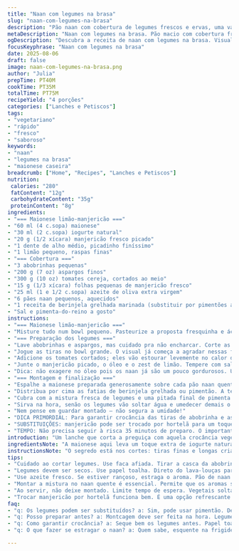 ```yaml
---
title: "Naan com legumes na brasa"
slug: "naan-com-legumes-na-brasa"
description: "Pão naan com cobertura de legumes frescos e ervas, uma variação vegetariana sem nozes, que traz uma base cremosa cítrica de maionese e iogurte combinada com legumes delicados e crocantes. A mistura de abobrinha, aspargos e tomates cerisas dá textura e cor, com toque fresco do manjericão. Ideal para pratos rápidos, versátil e leve. Substituções inclusas e dicas para garantir legumes no ponto e pão macio. Tudo numa pegada fácil, sem complicação nem tempo exato demais. Acompanhamento clássico de churrasco veg ou lanche diferente."
metaDescription: "Naan com legumes na brasa. Pão macio com cobertura fresca e colorida. Perfeito para um lanche leve e saboroso."
ogDescription: "Descubra a receita de naan com legumes na brasa. Visual atraente e sabores vibrantes. Ideal para lanches ou acompanhamentos."
focusKeyphrase: "Naan com legumes na brasa"
date: 2025-08-06
draft: false
image: naan-com-legumes-na-brasa.png
author: "Julia"
prepTime: PT40M
cookTime: PT35M
totalTime: PT75M
recipeYield: "4 porções"
categories: ["Lanches e Petiscos"]
tags:
- "vegetariano"
- "rápido"
- "fresco"
- "saboroso"
keywords:
- "naan"
- "legumes na brasa"
- "maionese caseira"
breadcrumb: ["Home", "Recipes", "Lanches e Petiscos"]
nutrition: 
 calories: "280"
 fatContent: "12g"
 carbohydrateContent: "35g"
 proteinContent: "8g"
ingredients:
- "=== Maionese limão-manjericão ==="
- "60 ml (4 c.sopa) maionese"
- "30 ml (2 c.sopa) iogurte natural"
- "20 g (1/2 xícara) manjericão fresco picado"
- "1 dente de alho médio, picadinho finíssimo"
- "1 limão pequeno, raspas finas"
- "=== Cobertura ==="
- "3 abobrinhas pequenas"
- "200 g (7 oz) aspargos finos"
- "300 g (10 oz) tomates cereja, cortados ao meio"
- "15 g (1/3 xícara) folhas pequenas de manjericão fresco"
- "25 ml (1 e 1/2 c.sopa) azeite de oliva extra virgem"
- "6 pães naan pequenos, aquecidos"
- "1 receita de berinjela grelhada marinada (substituir por pimentões assados, se preferir)"
- "Sal e pimenta-do-reino a gosto"
instructions:
- "=== Maionese limão-manjericão ==="
- "Misture tudo num bowl pequeno. Pasteurize a proposta fresquinha e ácida: a maionese com iogurte amacia e traz acidez leve. Coisa rápida pra deixar na geladeira enquanto cuida dos legumes."
- "=== Preparação dos legumes ==="
- "Lave abobrinhas e aspargos, mas cuidado pra não encharcar. Corte as abobrinhas na metade no sentido do comprimento. Com uma mandolina ou fatiador, faça tiras bem finas e longas, tipo fitas. Mesmo processo pros aspargos, eliminando pontinhas duras."
- "Jogue as tiras no bowl grande. O visual já começa a agradar nessas folhas verdes e aromas frescos na mão."
- "Adicione os tomates cortados; eles vão estourar levemente no calor da manteiga do pão e liberar um toque adocicado, contrastando."
- "Junte o manjericão picado, o óleo e o zest de limão. Tempere com sal e pimenta do reino moída na hora, devagar até sentir o sabor real. Misture com cuidado pra não esmagar tudo."
- "Dica: não exagere no óleo pois os naan já são um pouco gordurosos. Use azeite que esteja fresco, senão o sabor pode ficar rançoso e estragar o aroma."
- "=== Montagem e finalização ==="
- "Espalhe a maionese preparada generosamente sobre cada pão naan quente; já senti que o calor ajuda a liberar os aromas do limão e manjericão, tornando o preparo único."
- "Distribua por cima as fatias de berinjela grelhada ou pimentão. A textura da berinjela contrastada traz complexo, a do pimentão é mais crocante e doce."
- "Cubra com a mistura fresca de legumes e uma pitada final de pimenta moída."
- "Sirva na hora, senão os legumes vão soltar água e umedecer demais o pão, deixando borrachudo."
- "Nem pense em guardar montado – não segura a umidade!"
- "DICA PRIMORDIAL: Para garantir crocância das tiras de abobrinha e aspargos, lave os legumes e depois seque cuidadosamente com papel toalha. Se ficarem úmidos, soltam água e estragam a textura em minutos. Já perdi a conta de naan que afogaram por falta desse passo."
- "SUBSTITUIÇÕES: manjericão pode ser trocado por hortelã para um toque mais refrescante. Iogurte natural pode ser substituído por coalhada seca, se preferir menos líquido."
- "TEMPO: Não precisa seguir à risca 35 minutos de preparo. O importante é perceber as mudanças: quando os legumes estão macios porém ainda firmes, com aroma fresco. Essa é a hora de montar. Não gosta de alimento cru? Passe as tiras de abobrinha rapidamente numa frigideira quente com um fio de azeite por 1-2 minutos antes de misturar."
introduction: "Um lanche que corta a preguiça com aquela crocância vegetal que indefinidamente agrada. A base cremosa, carregada com maionese e iogurte temperados com limão e manjericão, segura junto uma cobertura colorida de legumes frescos: tiras finas de abobrinha e aspargos, tomates ceras explosivos e a vibrância da erva fresca. Já testei tudo com pimentão no lugar da berinjela, e o resultado surpreendeu – menos rústico, mais doce. Ajustes na textura e preparo formaram a receita que aqui entrego, fruto de muitos momentos na cozinha buscando combinação de frescor, crocância e textura adequada para o naan quente, não encharcado. Chega de pão mofado, aqui é crocância e sabor direto no ponto."
ingredientsNote: "A maionese aqui leva um toque extra de iogurte natural para equilibrar o tempero, dando leveza e evitando aquele sabor pesado usual. Manjericão picadinho traz frescor, mas pode virar hortelã para quem curte final mentolado. O alho deve estar no ponto: picadinho e fresco, sem deixar sensação de 'brasa' no meio da mistura. Ralar finamente a casca do limão é essencial para distribuir aroma, evite a parte branca amarga. Para o prato, evite lavar demais os legumes; basta uma lavagem rápida e secagem total para manter a textura. Pode trocar as abobrinhas por pepinos, mas cuidado para a água extra não atrapalhar a montagem. O painel de cores e sabores é aí o grande trunfo."
instructionsNote: "O segredo está nos cortes: tiras finas e longas criam um efeito visual e ajudam os legumes a pegar azeite e tempero de forma uniforme. Usar mandolina facilita, mas com faca afiada dá para improvisar. Misture até que o azeite brilhe na superfície, sinal que está pronto para montar. O naan deve estar quentinho no momento de passar a pasta de maionese. Isso ajuda a liberar os aromas da base cítrica e quebrar sabores. A berinjela grelhada tem função dupla: doce defumada e contraponto de textura. Importante servir rápido para que o pão não perca a crocância e o mix não solte líquido. Se precisar segurar, mantenha separado até minutos antes de comer."
tips:
- "Cuidado ao cortar legumes. Use faca afiada. Tirar a casca da abobrinha não é obrigatório. Mas ajuda a suavizar. Isso melhora a crocância."
- "Legumes devem ser secos. Use papel toalha. Direto do lava-louças para a tábua não dá. Isso estraga a textura. Perdi muitos naan assim."
- "Use azeite fresco. Se estiver rançoso, estraga o aroma. Pão de naan já é gorduroso. Não exagere no azeite. A crocância é fundamental."
- "Montar a mistura no naan quente é essencial. Permite que os aromas se difundam. Senão, fica muito úmido. Melhora a experiência."
- "Ao servir, não deixe montado. Limite tempo de espera. Vegetais soltam água e encharcam o pão. Tenha cuidado com isso."
- "Trocar manjericão por hortelã funciona bem. É uma opção refrescante. O sabor muda bastante, fica leve. Use a criatividade sempre."
faq:
- "q: Os legumes podem ser substituídos? a: Sim, pode usar pimentão. Deixam tudo mais doce. Abobrinhas podem ser trocadas por pepinos. Mas cuidado com a umidade."
- "q: Posso preparar antes? a: Montcagem deve ser feita na hora. Legumes soltam água. Isso encharca o naan. Mantenha separado até servir."
- "q: Como garantir crocância? a: Seque bem os legumes antes. Papel toalha faz toda a diferença. Legumes muito molhados estragam o prato."
- "q: O que fazer se estragar o naan? a: Quem sabe, esquente na frigideira. Isso renova a textura. Ou faça novos, mas com cuidado. Atenção ao tempo."

---
```

